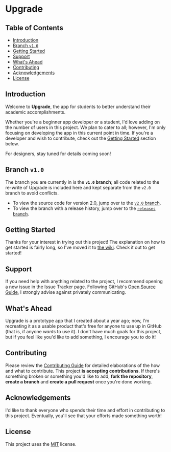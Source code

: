 # Upgrade

## Table of Contents
- [Introduction](#introduction)
- [Branch `v1.0`](#branch-v1.0)
- [Getting Started](#getting-started)
- [Support](#support)
- [What's Ahead](#whats-ahead)
- [Contributing](#contributing)
- [Acknowledgements](#acknowledgements)
- [License](#license)

## Introduction
Welcome to **Upgrade**, the app for students to better understand their academic accomplishments.

Whether you're a beginner app developer or a student, I'd love adding on the number of users in this project. We plan to cater to all; however, I'm only focusing on developing the app in this current point in time. If you're a developer and wish to contribute, check out the [Getting Started](#getting-started) section below.

For designers, stay tuned for details coming soon!

## Branch `v1.0`

The branch you are currently in is the **`v1.0` branch**; all code related to the re-write of Upgrade is included here and kept separate from the `v2.0` branch to avoid conflicts.

- To view the source code for version 2.0, jump over to the [`v2.0` branch](https://github.com/arashnrim/Upgrade/).
- To view the branch with a release history, jump over to the [`releases` branch](https://github.com/arashnrim/Upgrade/tree/releases).

## Getting Started
Thanks for your interest in trying out this project! The explanation on how to get started is fairly long, so I've moved it to [the wiki](https://github.com/arashnrim/Upgrade/wiki/Building-Upgrade). Check it out to get started!

## Support
If you need help with anything related to the project, I recommend opening a new issue in the Issue Tracker page. Following GitHub's [Open Source Guide](https://www.opensource.guide), I strongly advise against privately communicating.

## What's Ahead
Upgrade is a prototype app that I created about a year ago; now, I'm recreating it as a usable product that's free for anyone to use up in GitHub (that is, if anyone *wants* to use it). I don't have much goals for this project, but if you feel like you'd like to add something, I encourage you to do it!

## Contributing
Please review the [Contributing Guide](CONTRIBUTING.md) for detailed elaborations of the how and what to contribute.
This project **is accepting contributions**. If there's something broken or something you'd like to add, **fork the repository**, **create a branch** and **create a pull request** once you're done working.

## Acknowledgements
I'd like to thank everyone who spends their time and effort in contributing to this project. Eventually, you'll see that your efforts made something worth!

## License
This project uses the [MIT](https://spdx.org/licenses/MIT.html) license.